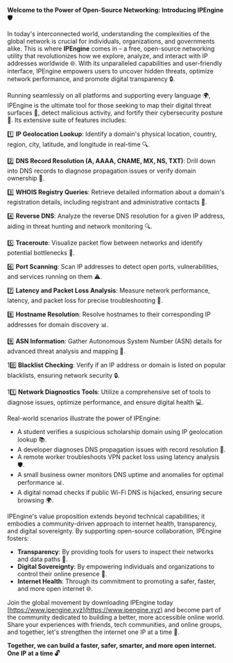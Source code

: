**Welcome to the Power of Open-Source Networking: Introducing IPEngine 🛡️**

In today's interconnected world, understanding the complexities of the global network is crucial for individuals, organizations, and governments alike. This is where **IPEngine** comes in – a free, open-source networking utility that revolutionizes how we explore, analyze, and interact with IP addresses worldwide 🌐. With its unparalleled capabilities and user-friendly interface, IPEngine empowers users to uncover hidden threats, optimize network performance, and promote digital transparency 🔒.

Running seamlessly on all platforms and supporting every language 🌍, IPEngine is the ultimate tool for those seeking to map their digital threat surfaces 📡, detect malicious activity, and fortify their cybersecurity posture 🔐. Its extensive suite of features includes:

1️⃣ **IP Geolocation Lookup**: Identify a domain's physical location, country, region, city, latitude, and longitude in real-time 🔍.

2️⃣ **DNS Record Resolution (A, AAAA, CNAME, MX, NS, TXT)**: Drill down into DNS records to diagnose propagation issues or verify domain ownership 📡.

3️⃣ **WHOIS Registry Queries**: Retrieve detailed information about a domain's registration details, including registrant and administrative contacts 🔑.

4️⃣ **Reverse DNS**: Analyze the reverse DNS resolution for a given IP address, aiding in threat hunting and network monitoring 🔍.

5️⃣ **Traceroute**: Visualize packet flow between networks and identify potential bottlenecks 🚀.

6️⃣ **Port Scanning**: Scan IP addresses to detect open ports, vulnerabilities, and services running on them ⚠️.

7️⃣ **Latency and Packet Loss Analysis**: Measure network performance, latency, and packet loss for precise troubleshooting 🔩.

8️⃣ **Hostname Resolution**: Resolve hostnames to their corresponding IP addresses for domain discovery 📊.

9️⃣ **ASN Information**: Gather Autonomous System Number (ASN) details for advanced threat analysis and mapping 🤝.

10️⃣ **Blacklist Checking**: Verify if an IP address or domain is listed on popular blacklists, ensuring network security 🔒.

11️⃣ **Network Diagnostics Tools**: Utilize a comprehensive set of tools to diagnose issues, optimize performance, and ensure digital health 💻.

Real-world scenarios illustrate the power of IPEngine:

- A student verifies a suspicious scholarship domain using IP geolocation lookup 📚.
- A developer diagnoses DNS propagation issues with record resolution 🔧.
- A remote worker troubleshoots VPN packet loss using latency analysis 🛡️.
- A small business owner monitors DNS uptime and anomalies for optimal performance 📊.
- A digital nomad checks if public Wi-Fi DNS is hijacked, ensuring secure browsing 🌍.

IPEngine's value proposition extends beyond technical capabilities; it embodies a community-driven approach to internet health, transparency, and digital sovereignty. By supporting open-source collaboration, IPEngine fosters:

- **Transparency**: By providing tools for users to inspect their networks and data paths 📝.
- **Digital Sovereignty**: By empowering individuals and organizations to control their online presence 🔑.
- **Internet Health**: Through its commitment to promoting a safer, faster, and more open internet 🌐.

Join the global movement by downloading IPEngine today [https://www.ipengine.xyz](https://www.ipengine.xyz) and become part of the community dedicated to building a better, more accessible online world. Share your experiences with friends, tech communities, and online groups, and together, let's strengthen the internet one IP at a time 🚀.

**Together, we can build a faster, safer, smarter, and more open internet. One IP at a time 🔓**